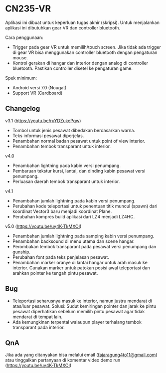 # CN235-VR

Aplikasi ini dibuat untuk keperluan tugas akhir (skripsi). Untuk menjalankan aplikasi ini dibutuhkan gear VR dan controller bluetooth.

Cara penggunaan:
- Trigger pada gear VR untuk memilih/touch screen. Jika tidak ada trigger di gear VR bisa menggunakan controller bluetooth dengan pengaturan mouse.
- Kontrol gerakan di hangar dan interior dengan analog di controller bluetooth. Pastikan controller disetel ke pengaturan game.

Spek minimum:
- Android versi 7.0 (Nougat)
- Support VR (Cardboard)

Changelog
---------
v3.1 (https://youtu.be/ruYDZukePqw)
- Tombol untuk jenis pesawat dibedakan berdasarkan warna.
- Teks informasi pesawat diperjelas.
- Penambahan normal badan pesawat untuk point of view interior.
- Penambahan tembok transparant untuk interior.

v4.0
- Penambahan lightning pada kabin versi penumpang.
- Pembaruan tekstur kursi, lantai, dan dinding kabin pesawat versi penumpang.
- Perluasan daerah tembok transparant untuk interior.

v4.1
- Penambahan jumlah lightning pada kabin versi penumpang.
- Perubahan kode teleportasi untuk penentuan titik muncul (spawn) dari koordinat Vector3 baru menjadi koordinat Plane.
- Perubahan kompres build aplikasi dari LZ4 menjadi LZ4HC.

v5.0 (https://youtu.be/uy4K-TkMXOI)
- Penambahan jumlah lightning pada samping kabin versi penumpang.
- Penambahan backsound di menu utama dan scene hangar.
- Perombakan tembok transparant pada pesawat versi penumpang dan gunship.
- Perubahan font pada teks penjelasan pesawat.
- Penambahan marker oranye di lantai hangar untuk arah masuk ke interior. Gunakan marker untuk patokan posisi awal teleportasi dan arahkan pointer ke tengah pintu pesawat.

Bug
---
- Teleportasi seharusnya masuk ke interior, namun justru mendarat di atas/luar pesawat. 
Solusi: Sudut kemiringan pointer dan jarak ke pintu pesawat diperhatikan sebelum memilih pintu pesawat agar tidak mendarat di tempat lain.
- Ada kemungkinan terpental walaupun player terhalang tembok transparant pada interior.

QnA
---
Jika ada yang ditanyakan bisa melalui email (fajaragung4to11@gmail.com) atau tinggalkan pertanyaan di komentar video demo run (https://youtu.be/uy4K-TkMXOI)
